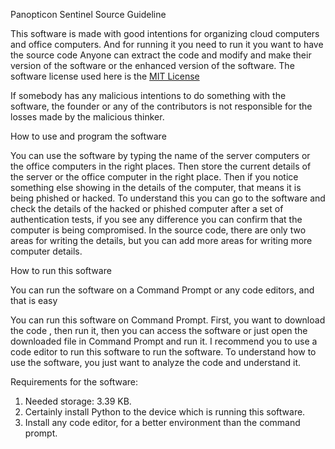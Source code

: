 Panopticon Sentinel Source Guideline 

This software is made with good intentions for organizing cloud computers and office computers. And for running it you need to run it you want to have the source code Anyone can extract the code and modify and make their version of the software 
or the enhanced version of the software. The software license used here is the [MIT License](https://github.com/megg-at-github/Panopticon-Open-Source-Project/blob/main/LICENSE)


If somebody has any malicious intentions to do something with the software, the founder or any of the contributors is not responsible for the losses made by the malicious thinker.

How to use and program the software

You can use the software by typing the name of the server computers or the office computers in the right places. Then store the current details of the server or the office computer 
in the right place. Then if you notice something else showing in the details of the computer, that means it is being phished or hacked. To understand this you can go to the 
software and check the details of the hacked or phished computer after a set of authentication tests, if you see any difference you can confirm that the computer is being compromised.
In the source code, there are only two areas for writing the details, but you can add more areas for writing more computer details.

How to run this software

You can run the software on a Command Prompt or any code editors, and that is easy

You can run this software on Command Prompt. First, you want to download the code , then run it,
then you can access the software or just open the downloaded file in Command Prompt and run it. I recommend you to use a code editor to run this software to run the software. To understand how to use the software, you just want to analyze the code and understand it.

Requirements for the software:
1. Needed storage: 3.39 KB.
2. Certainly install Python to the device which is running this software.
3. Install any code editor, for a better environment than the command prompt.




